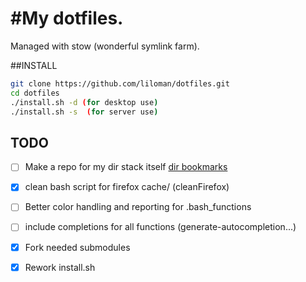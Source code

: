 
#My dotfiles. 
============

Managed with stow (wonderful symlink farm).

##INSTALL


```bash
git clone https://github.com/liloman/dotfiles.git 
cd dotfiles 
./install.sh -d (for desktop use)
./install.sh -s  (for server use)
```

## TODO
- [ ] Make a repo for my dir stack itself [dir bookmarks](http://vincent.bernat.im/en/blog/2015-zsh-directory-bookmarks.html)
- [x] clean bash script for firefox cache/ (cleanFirefox)
- [ ] Better color handling and reporting for .bash_functions
- [ ] include completions for all functions (generate-autocompletion...)
- [x] Fork needed submodules
- [x] Rework install.sh 

